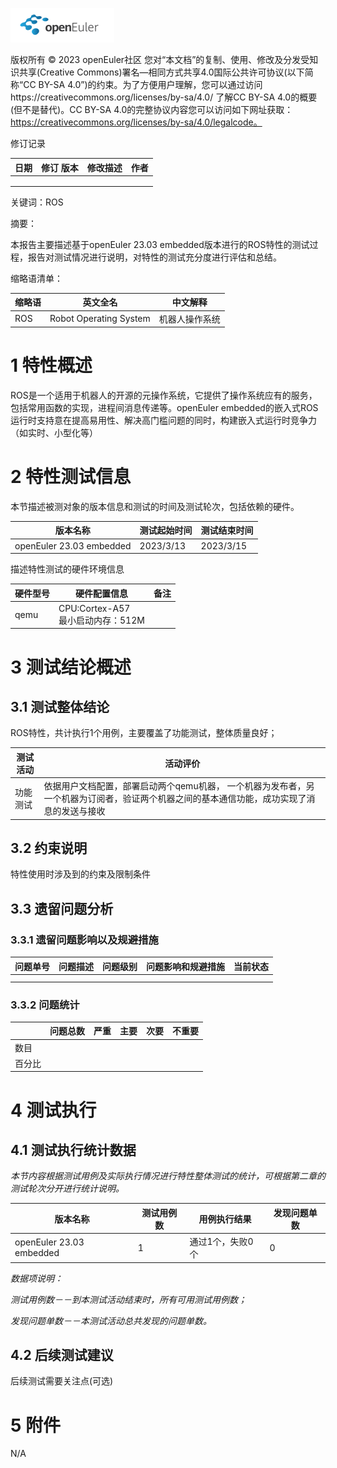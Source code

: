 ![avatar](../../images/openEuler.png)


版权所有 © 2023  openEuler社区
 您对“本文档”的复制、使用、修改及分发受知识共享(Creative Commons)署名—相同方式共享4.0国际公共许可协议(以下简称“CC BY-SA 4.0”)的约束。为了方便用户理解，您可以通过访问https://creativecommons.org/licenses/by-sa/4.0/ 了解CC BY-SA 4.0的概要 (但不是替代)。CC BY-SA 4.0的完整协议内容您可以访问如下网址获取：https://creativecommons.org/licenses/by-sa/4.0/legalcode。

修订记录

| 日期 | 修订   版本 | 修改描述 | 作者 |
| ---- | ----------- | -------- | ---- |
|      |             |          |      |
|      |             |          |      |
|      |             |          |      |

 关键词：ROS

 

摘要：

 本报告主要描述基于openEuler 23.03 embedded版本进行的ROS特性的测试过程，报告对测试情况进行说明，对特性的测试充分度进行评估和总结。

缩略语清单：

| 缩略语 | 英文全名 | 中文解释 |
| ------ | -------- | -------- |
| ROS    | Robot Operating System         |机器人操作系统          |

# 1     特性概述

ROS是一个适用于机器人的开源的元操作系统，它提供了操作系统应有的服务，包括常用函数的实现，进程间消息传递等。openEuler embedded的嵌入式ROS运行时支持意在提高易用性、解决高门槛问题的同时，构建嵌入式运行时竞争力（如实时、小型化等）

# 2     特性测试信息

本节描述被测对象的版本信息和测试的时间及测试轮次，包括依赖的硬件。

| 版本名称 | 测试起始时间 | 测试结束时间 |
| -------- | ------------ | ------------ |
| openEuler 23.03 embedded           |  2023/3/13            |     2023/3/15         |

描述特性测试的硬件环境信息

| 硬件型号 | 硬件配置信息 | 备注 |
| -------- | ------------ | ---- |
|   qemu       |   CPU:Cortex-A57<br>最小启动内存：512M|      |

# 3     测试结论概述

## 3.1   测试整体结论

ROS特性，共计执行1个用例，主要覆盖了功能测试，整体质量良好；

| 测试活动 | 活动评价 |
| -------- | ------------ |
| 功能测试 | 依据用户文档配置，部署启动两个qemu机器， 一个机器为发布者，另一个机器为订阅者，验证两个机器之间的基本通信功能，成功实现了消息的发送与接收|

## 3.2   约束说明

特性使用时涉及到的约束及限制条件

## 3.3   遗留问题分析

### 3.3.1 遗留问题影响以及规避措施

| 问题单号 | 问题描述 | 问题级别 | 问题影响和规避措施 | 当前状态 |
| -------- | -------- | -------- | ------------------ | -------- |
|          |          |          |                    |          |
|          |          |          |                    |          |

### 3.3.2 问题统计

|        | 问题总数 | 严重 | 主要 | 次要 | 不重要 |
| ------ | -------- | ---- | ---- | ---- | ------ |
| 数目   |          |      |      |      |        |
| 百分比 |          |      |      |      |        |

# 4     测试执行

## 4.1   测试执行统计数据

*本节内容根据测试用例及实际执行情况进行特性整体测试的统计，可根据第二章的测试轮次分开进行统计说明。*

| 版本名称 | 测试用例数 | 用例执行结果 | 发现问题单数 |
| -------- | ---------- | ------------ | ------------ |
|  openEuler 23.03 embedded        |      1      |     通过1个，失败0个         |           0   |

*数据项说明：*

*测试用例数－－到本测试活动结束时，所有可用测试用例数；*

*发现问题单数－－本测试活动总共发现的问题单数。*

## 4.2   后续测试建议

后续测试需要关注点(可选)

# 5     附件

N/A
